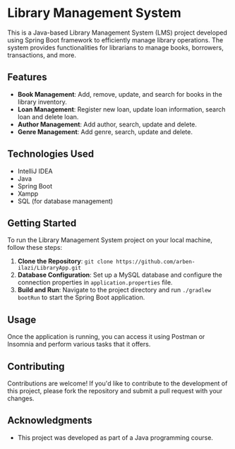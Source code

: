 # **Library Management System**

This is a Java-based Library Management System (LMS) project developed using Spring Boot framework to efficiently manage library operations. The system provides functionalities for librarians to manage books, borrowers, transactions, and more.

## **Features**

- **Book Management**: Add, remove, update, and search for books in the library inventory.
- **Loan Management**: Register new loan, update loan information, search loan and delete loan.
- **Author Management**: Add author, search, update and delete.
- **Genre Management**: Add genre, search, update and delete.


## **Technologies Used**

- IntelliJ IDEA
- Java
- Spring Boot
- Xampp
- SQL (for database management)
  

## **Getting Started**

To run the Library Management System project on your local machine, follow these steps:

1. **Clone the Repository**: `git clone https://github.com/arben-ilazi/LibraryApp.git`
2. **Database Configuration**: Set up a MySQL database and configure the connection properties in `application.properties` file.
3. **Build and Run**: Navigate to the project directory and run `./gradlew bootRun` to start the Spring Boot application.

## **Usage**

Once the application is running, you can access it using Postman or Insomnia and perform various tasks that it offers.
## **Contributing**

Contributions are welcome! If you'd like to contribute to the development of this project, please fork the repository and submit a pull request with your changes.


## **Acknowledgments**

- This project was developed as part of a Java programming course.
